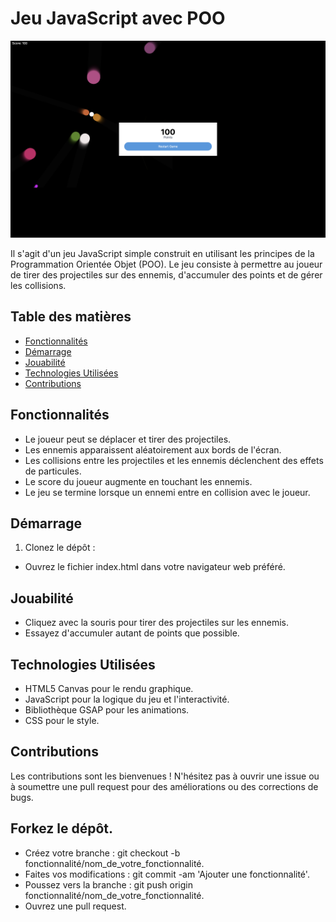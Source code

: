 # Jeu JavaScript avec POO

![Capture d'écran du jeu](./Screen.png)

Il s'agit d'un jeu JavaScript simple construit en utilisant les principes de la Programmation Orientée Objet (POO). Le jeu consiste à permettre au joueur de tirer des projectiles sur des ennemis, d'accumuler des points et de gérer les collisions.

## Table des matières

- [Fonctionnalités](#fonctionnalités)
- [Démarrage](#démarrage)
- [Jouabilité](#jouabilité)
- [Technologies Utilisées](#technologies-utilisées)
- [Contributions](#contributions)


## Fonctionnalités

- Le joueur peut se déplacer et tirer des projectiles.
- Les ennemis apparaissent aléatoirement aux bords de l'écran.
- Les collisions entre les projectiles et les ennemis déclenchent des effets de particules.
- Le score du joueur augmente en touchant les ennemis.
- Le jeu se termine lorsque un ennemi entre en collision avec le joueur.

## Démarrage

1. Clonez le dépôt :


- Ouvrez le fichier index.html dans votre navigateur web préféré.
## Jouabilité

- Cliquez avec la souris pour tirer des projectiles sur les ennemis.
- Essayez d'accumuler autant de points que possible.

## Technologies Utilisées

- HTML5 Canvas pour le rendu graphique.
- JavaScript pour la logique du jeu et l'interactivité.
- Bibliothèque GSAP pour les animations.
- CSS pour le style.

## Contributions

Les contributions sont les bienvenues ! N'hésitez pas à ouvrir une issue ou à soumettre une pull request pour des améliorations ou des corrections de bugs.

## Forkez le dépôt.

- Créez votre branche : git checkout -b fonctionnalité/nom_de_votre_fonctionnalité.
- Faites vos modifications : git commit -am 'Ajouter une fonctionnalité'.
- Poussez vers la branche : git push origin fonctionnalité/nom_de_votre_fonctionnalité.
- Ouvrez une pull request.